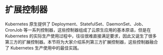 # 扩展控制器

Kubernetes 原生提供了 Deployment、StatefulSet、DaemonSet、Job、CronJob 等一系列控制器，这些控制器组成了云原生应用的基本原语，但是在 Kubernetes 的实际生产使用过程中，往往很难直接满足要求，因此又诞生了很多第三方的扩展控制器。本节将为大家介绍系列第三方扩展控制器，这些控制器融合了 Kubernetes 生产使用中的最佳实践。
